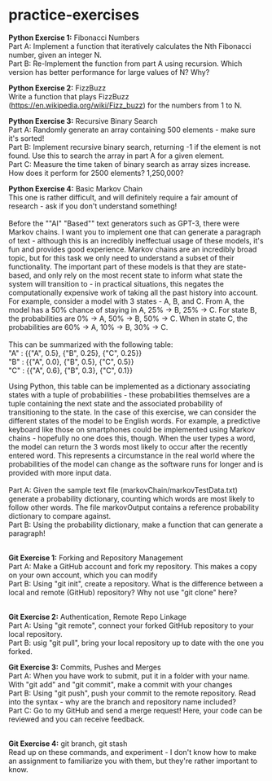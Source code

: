 # practice-exercises

**Python Exercise 1:** Fibonacci Numbers
<br>
Part A: Implement a function that iteratively calculates the Nth Fibonacci number, given an integer N.
<br>
Part B: Re-Implement the function from part A using recursion. Which version has better performance for large values of N? Why?
<br>

**Python Exercise 2:** FizzBuzz
<br>
Write a function that plays FizzBuzz (https://en.wikipedia.org/wiki/Fizz_buzz) for the numbers from 1 to N.
<br>

**Python Exercise 3:** Recursive Binary Search
<br>
Part A: Randomly generate an array containing 500 elements - make sure it's sorted!
<br>
Part B: Implement recursive binary search, returning -1 if the element is not found. Use this to search the array in part A for a given element.
<br>
Part C: Measure the time taken of binary search as array sizes increase. How does it perform for 2500 elements? 1,250,000?
<br>

**Python Exercise 4:** Basic Markov Chain
<br>
This one is rather difficult, and will definitely require a fair amount of research - ask if you don't understand something!
<br>
<br>
Before the ""AI" "Based"" text generators such as GPT-3, there were Markov chains. I want you to implement one that can generate a paragraph of text - although this is an incredibly ineffectual usage of these models, it's fun and provides good experience. Markov chains are an incredibly broad topic, but for this task we only need to understand a subset of their functionality. The important part of these models is that they are state-based, and only rely on the most recent state to inform what state the system will transition to - in practical situations, this negates the computationally expensive work of taking all the past history into account. For example, consider a model with 3 states - A, B, and C. From A, the model has a 50% chance of staying in A, 25% -> B, 25% -> C. For state B, the probabilities are 0% -> A, 50% -> B, 50% -> C.  When in state C, the probabilities are 60% -> A, 10% -> B, 30% -> C.
<br>
<br>
This can be summarized with the following table:
<br>
"A" : {{"A", 0.5}, {"B", 0.25}, {"C", 0.25}}
<br>
"B" : {{"A", 0.0}, {"B", 0.5}, {"C", 0.5}}
<br>
"C" : {{"A", 0.6}, {"B", 0.3}, {"C", 0.1}}
<br>


Using Python, this table can be implemented as a dictionary associating states with a tuple of probabilities - these probabilities themselves are a tuple containing the next state and the associated probability of transitioning to the state. In the case of this exercise, we can consider the different states of the model to be English words. For example, a predictive keyboard like those on smartphones could be implemented using Markov chains - hopefully no one does this, though. When the user types a word, the model can return the 3 words most likely to occur after the recently entered word. This represents a circumstance in the real world where the probabilities of the model can change as the software runs for longer and is provided with more input data.
<br>
<br>
Part A: Given the sample text file (markovChain/markovTestData.txt) generate a probability dictionary, counting which words are most likely to follow other words. The file markovOutput contains a reference probability dictionary to compare against.
<br>
Part B: Using the probability dictionary, make a function that can generate a paragraph!
<br>
<br>
 
 

**Git Exercise 1:** Forking and Repository Management
<br>
Part A: Make a GitHub account and fork my repository. This makes a copy on your own account, which you can modify
<br>
Part B: Using "git init", create a repository. What is the difference between a local and remote (GitHub) repository? Why not use "git clone" here?
<br>
<br>

**Git Exercise 2:** Authentication, Remote Repo Linkage
<br>
Part A: Using "git remote", connect your forked GitHub repository to your local repository.
<br>
Part B: usig "git pull", bring your local repository up to date with the one you forked.
<br>

**Git Exercise 3:** Commits, Pushes and Merges
<br>
Part A: When you have work to submit, put it in a folder with your name. With "git add" and "git commit", make a commit with your changes
<br>
Part B: Using "git push", push your commit to the remote repository. Read into the syntax - why are the branch and repository name included?
<br>
Part C: Go to my GitHub and send a merge request! Here, your code can be reviewed and you can receive feedback.
<br>
<br>

**Git Exercise 4:** git branch, git stash
<br>
Read up on these commands, and experiment - I don't know how to make an assignment to familiarize you with them, but they're rather important to know.
